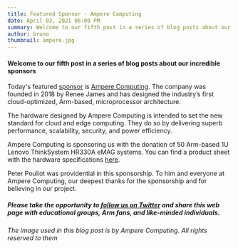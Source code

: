 ```yaml
---
title: Featured Sponsor - Ampere Computing
date: April 03, 2021 06:00 PM
summary: Welcome to our fifth post in a series of blog posts about our incredible sponsors
author: bruno
thumbnail: ampere.jpg
---
```


#### Welcome to our fifth post in a series of blog posts about our incredible sponsors

Today's featured [sponsor](https://aarch64.com/sponsors) is [Ampere Computing](https://amperecomputing.com). The company was founded in 2018 by Renee James and has designed the industry’s first cloud-optimized, Arm-based, microprocessor architecture.

The hardware designed by Ampere Computing is intended to set the new standard for cloud and edge computing. They do so by delivering superb performance, scalability, security, and power efficiency.

Ampere Computing is sponsoring us with the donation of 50 Arm-based 1U Lenovo ThinkSystem HR330A eMAG systems. You can find a product sheet with the hardware specifications [here](https://amperecomputing.com/wp-content/uploads/2019/04/Lenovo_ThinkSystem_HR330A_PB_20190409.pdf).

Peter Pouliot was providential in this sponsorship. To him and everyone at Ampere Computing, our deepest thanks for the sponsorship and for believing in our project.


##### Please take the opportunity to [follow us on Twitter](https://twitter.com/fosshostorg) and share this web page with educational groups, Arm fans, and like-minded individuals.

###### _The image used in this blog post is by Ampere Computing. All rights reserved to them_
